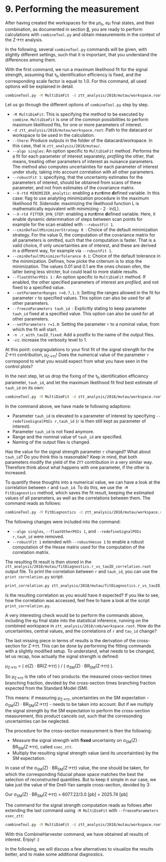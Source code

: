 # 9. Performing the measurement

After having created the workspaces for the &mu;&tau;<sub>h</sub>, e&mu; final states, and their combination, as documented in section [8](prep_stat_inference.md),
you are ready to perform calculations with `combineTool.py` and obtain measurements in the context of the Z&rarr;&tau;&tau; analysis.

In the following, several `combineTool.py` commands will be given, with slightly different settings, such that it is important,
that you understand the differences among them.

With the first command, we run a maximum likelihood fit for the signal strength, assuming that &tau;<sub>h</sub> identification efficiency is fixed, and the corresponding scale factor is equal to 1.0.
For this command, all used options will be explained in detail.

```sh
combineTool.py -M MultiDimFit -d ztt_analysis/2018/mutau/workspace.root --there --algo singles --robustFit 1 --X-rtd MINIMIZER_analytic --X-rtd FITTER_DYN_STEP --cminDefaultMinimizerStrategy 0 --cminDefaultMinimizerTolerance 0.1 --floatOtherPOIs 1 --setParameterRanges r=0.7,1.3 --freezeParameters tauh_id -n .r_with_tauID_fixed -v1  --setParameters r=1.0
```

Let us go through the different options of `combineTool.py` step by step.

+ `-M MultiDimFit`: This is specifying the method to be executed by `combine`. `MultiDimFit` is one of the common possibilities to perform maximum likelihood fits, for one or more parameters of interest.
+ `-d ztt_analysis/2018/mutau/workspace.root`: Path to the datacard or workspace to be used in the calculation.
+ `--there`: Produce outputs in the folder of the datacard/workspace. In this case, that is `ztt_analysis/2018/mutau/`.
+ `--algo singles`: An option specific to `MultiDimFit` method. Performs the a fit for each parameter of interest separately, *profiling* the other, that means, treating other parameters of interest
as nuisance parameters. The method also computes uncertainties for each parameter of interest under study, taking into account correlation with all other parameters.
+ `--robustFit 1`: specifying, that the uncertainty estimates for the parameters of interest, should be obtained from scans of these parameter, and not from estimates of the covariance matrix.
+ `--X-rtd MINIMIZER_analytic`: enabling a **r**un**t**ime **d**efined variable. In this case: flag to use analyting minimization procedure in the maximum likelihood fit.
Sidenode: maximizing the likelihood function L is mathematically equivalent with minimizing - 2 &middot; ln(L).
+ `--X-rtd FITTER_DYN_STEP`: enabling a **r**un**t**ime **d**efined variable. Here, it enable dynamic determination of steps between scan points for example for the scan enabled with `--robustFit 1`.
+ `--cminDefaultMinimizerStrategy 0 `: Choice of the default minimization strategy. For the value 0, the computation of the covariance matrix for all parameters is omitted, such that the computation
is faster. That is a valid choice, if only uncertainties are of interest, and these are derived in a different way, for example via `--robustFit 1`.
+ `--cminDefaultMinimizerTolerance 0.1`: Choice of the default tolerance in the minimization. Defines, how picke the criterium is to stop the minimization. The values 0.01 and 0.1 are the ones
chosen ofen, the latter being less stricter, but could lead to more stable results.
+ `--floatOtherPOIs 1` : An option specific to `MultiDimFit` method. If enabled, the other specified parameters of interest are *profiled*, and not fixed to a specified value.
+ `--setParameterRanges r=0.7,1.3`: Setting the ranges allowed in the fit for parameter `r` to specified values. This option can also be used for all other parameters. 
+ `--freezeParameters tauh_id `: Explicitly stating to keep parameter `tauh_id` fixed at a specified value. This option can also be used for all other parameters.
+ `--setParameters r=1.0`: Setting the parameter `r` to a nominal value, from which the fit will start.
+ `-n .r_with_tauID_fixed`: Add a postfix to the name of the output files.
+ `-v1`: increase the verbosity level to 1.

At this point: congragulations to your first fit of the signal strength for the Z&rarr;&tau;&tau; contribution, &mu;<sub>Z&rarr;&tau;&tau;</sub>! Does the numerical value of the parameter `r`
correspond to what you would expect from what you have seen in the control plots?

In the next step, let us drop the fixing of the &tau;<sub>h</sub> identification efficiency parameter, `tauh_id`, and let the maximum likelihood fit find best estimate of `tauh_id` on its own:

```sh
combineTool.py -M MultiDimFit -d ztt_analysis/2018/mutau/workspace.root --there --algo singles --robustFit 1 --X-rtd MINIMIZER_analytic --X-rtd FITTER_DYN_STEP --cminDefaultMinimizerStrategy 0 --cminDefaultMinimizerTolerance 0.1 --floatOtherPOIs 1 --setParameterRanges r=0.7,1.3:tauh_id=0.7,1.3 -n .r_with_tauID_floating -v1  --setParameters r=1.0,tauh_id=1.0 --redefineSignalPOIs r,tauh_id
```

In the command above, we have made te following adaptions:

+ Parameter `tauh_id` is elevated to a parameter of interest by specifying `--redefineSignalPOIs r,tauh_id` (`r` is then still kept as parameter of interest).
+ Parameter `tauh_id` is not fixed anymore.
+ Range and the nominal value of `tauh_id` are specified.
+ Naming of the output files is changed.

Has the value for the signal strength parameter `r` changed? What about `tauh_id`? Do you think this is reasonable? Keep in mind, that both parameters modify the yield of the `ZTT` contribution
in a very similar way. Therefore think about what happens with one parameter, if the other is increased.

To quantify these thoughts into a numerical value, we can have a look at the correlation between `r` and `tauh_id`. To do this, we use the `-M FitDiagnostics` method, which saves the fit result, keeping
the estimated values of all parameters, as well as the correlations between them. The command reads as follows:

```sh
combineTool.py -M FitDiagnostics -d ztt_analysis/2018/mutau/workspace.root --there --robustFit 1 --robustHesse 1 --X-rtd MINIMIZER_analytic --X-rtd FITTER_DYN_STEP --cminDefaultMinimizerStrategy 0 --cminDefaultMinimizerTolerance 0.1 --setParameterRanges r=0.7,1.3:tauh_id=0.7,1.3 -n .r_vs_tauID_correlation -v1  --setParameters r=1.0,tauh_id=1.0
```

The following changes were included into the command:

+ `--algo singles`, `--floatOtherPOIs 1`, and `--redefineSignalPOIs r,tauh_id` were removed.
+ `--robustFit 1` extended with `--robustHesse 1` to enable a robust computation of the Hesse matrix used for the computation of the correlation matrix.

The resulting fit result is then stored in the `ztt_analysis/2018/mutau/fitDiagnostics.r_vs_tauID_correlation.root` output file. To print the correlation between `r` and `tauh_id`, you can use the
`print correlation.py` script:

```sh
print_correlation.py ztt_analysis/2018/mutau/fitDiagnostics.r_vs_tauID_correlation.root r tauh_id
```

Is the resulting correlation as you would have it expected? If you like to see, how the correlation was accessed, feel free to have a look at the script `print_correlation.py`.

A very interesting check would be to perform the commands above, including the e&mu; final state into the statistical inference,
running on the combined workspace in `ztt_analysis/2018/cmb/workspace.root`. How do the uncertainties, central values, and the correlations of `r` and `tau_id` change?

The last missing piece in terms of results is the derivation of the cross-section for Z&rarr;&tau;&tau;. This can be done by performing the fitting commands with a slightly modified setup.
To understand, what needs to be changed, let us recap, how actually the signal strength is defined:

&mu;<sub>Z&rarr;&tau;&tau;</sub> = ( &sigma;(Z) &middot; BR(Z&rarr;&tau;&tau;) ) / ( &sigma;<sub>SM</sub>(Z) &middot; BR<sub>SM</sub>(Z&rarr;&tau;&tau;) ).

So &mu;<sub>Z&rarr;&tau;&tau;</sub> is the ratio of two products: the measured cross-section times branching fraction, devided by the cross-section times branching fraction expected from the
Standard Model (SM).

This means: if measuring &mu;<sub>Z&rarr;&tau;&tau;</sub>, uncertainties on the SM expectation - &sigma;<sub>SM</sub>(Z) &middot; BR<sub>SM</sub>(Z&rarr;&tau;&tau;) - needs to be taken into account.
But if we multiply the signal strength by the SM expectation to perform the cross-section measurement, this product cancels out, such that the corresonding uncertainties can be neglected.

The procedure for the cross-section measurement is then the following:

+ Measure the signal strength with **fixed** uncertainty on &sigma;<sub>SM</sub>(Z) &middot; BR<sub>SM</sub>(Z&rarr;&tau;&tau;), called `xsec_ztt`.
+ Multiply the resulting signal strength value (and its uncertainties) by the SM expectation.

In case of the &sigma;<sub>SM</sub>(Z) &middot; BR<sub>SM</sub>(Z&rarr;&tau;&tau;) value, the one should be taken, for which the corresponding fiducial phase space matches the best the selection of
reconstructed quantities. But to keep it simple in our case, we take just the value of the Drell-Yan sample cross-section, devided by 3:

Our &sigma;<sub>SM</sub>(Z) &middot; BR<sub>SM</sub>(Z&rarr;&tau;&tau;) = 6077.22/3.0 [pb] = 2025.74 [pb]

The command for the signal strength computation reads as follows after extending the last command using `-M MultiDimFit` with `--freezeParameters xsec_ztt`:

```sh
combineTool.py -M MultiDimFit -d ztt_analysis/2018/mutau/workspace.root --there --algo singles --robustFit 1 --X-rtd MINIMIZER_analytic --X-rtd FITTER_DYN_STEP --cminDefaultMinimizerStrategy 0 --cminDefaultMinimizerTolerance 0.1 --floatOtherPOIs 1 --setParameterRanges r=0.7,1.3:tauh_id=0.7,1.3 -n .r_with_tauID_floating_for_xsec -v1  --setParameters r=1.0,tauh_id=1.0 --redefineSignalPOIs r,tauh_id --freezeParameters xsec_ztt
```

With this CombineHarvester command, we have obtained all results of interest. Enjoy! :)

In the following, we will discuss a few alternatives to visualize the results better, and to make some additional diagnostics.
